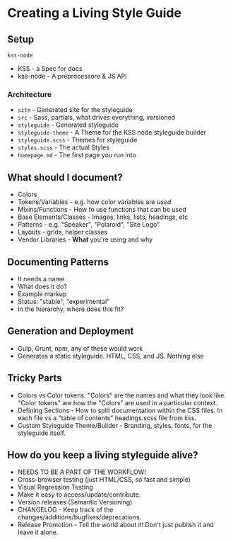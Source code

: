 # Creating a Living Style Guide

## Setup

`kss-node`

* KSS - a Spec for docs
* kss-node - A preprocessore & JS API

### Architecture

* `site` - Generated site for the styleguide
* `src` - Sass, partials, what drives everything, versioned
* `styleguide` - Generated styleguide
* `styleguide-theme` - A Theme for the KSS node styleguide builder
* `styleguide.scss` - Themes for styleguide
* `styles.scss` - The actual Styles
* `homepage.md` - The first page you run into

## What should I document?

* Colors
* Tokens/Variables - e.g. how color variables are *used*
* Mixins/Functions - How to use functions that can be used
* Base Elements/Classes - Images, links, lists, headings, etc
* Patterns - e.g. "Speaker", "Polaroid", "Site Logo"
* Layouts - grids, helper classes
* Vendor Libraries - **What** you're using and why

## Documenting Patterns

* It needs a name
* What does it do?
* Example markup
* Status: "stable", "experimental"
* In the hierarchy, where does this fit?

## Generation and Deployment

* Gulp, Grunt, npm, any of these would work
* Generates a static styleguide. HTML, CSS, and JS. Nothing else

## Tricky Parts

* Colors vs Color tokens. "Colors" are the names and what they look like. "Color tokens" are how the "Colors" are used in a particular context.
* Defining Sections - How to split documentation within the CSS files. In each file vs a "table of contents" headings.scss file from kss.
* Custom Styleguide Theme/Builder - Branding, styles, fonts, for the styleguide itself.

## How do you keep a living styleguide alive?

* NEEDS TO BE A PART OF THE WORKFLOW!
* Cross-browser testing (just HTML/CSS, so fast and simple)
* Visual Regression Testing
* Make it easy to access/update/contribute.
* Version releases (Semantic Versioning)
* CHANGELOG - Keep track of the changes/additions/bugfixes/deprecations.
* Release Promotion - Tell the world about it! Don't just publish it and leave it alone.
